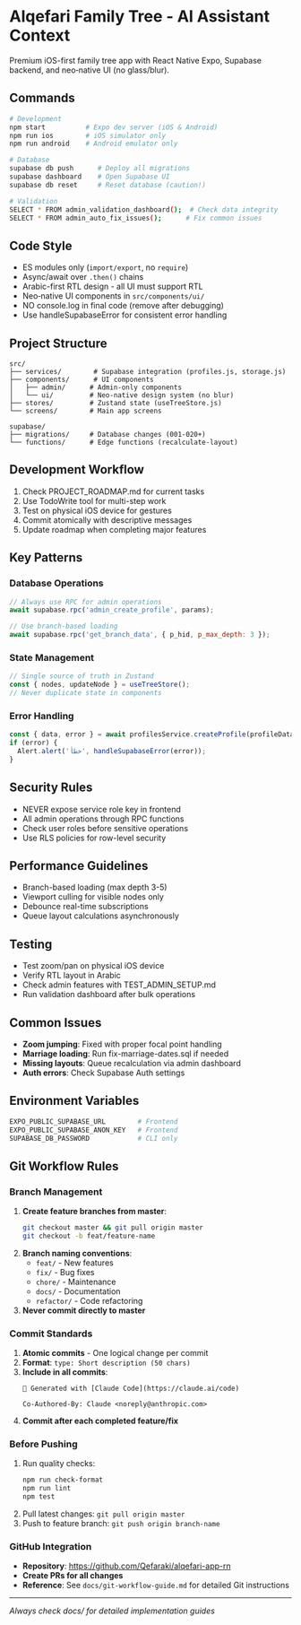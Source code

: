 # Alqefari Family Tree - AI Assistant Context

Premium iOS-first family tree app with React Native Expo, Supabase backend, and neo‑native UI (no glass/blur).

## Commands

```bash
# Development
npm start          # Expo dev server (iOS & Android)
npm run ios        # iOS simulator only
npm run android    # Android emulator only

# Database
supabase db push      # Deploy all migrations
supabase dashboard    # Open Supabase UI
supabase db reset     # Reset database (caution!)

# Validation
SELECT * FROM admin_validation_dashboard();  # Check data integrity
SELECT * FROM admin_auto_fix_issues();      # Fix common issues
```

## Code Style

- ES modules only (`import/export`, no `require`)
- Async/await over `.then()` chains
- Arabic-first RTL design - all UI must support RTL
- Neo‑native UI components in `src/components/ui/`
- NO console.log in final code (remove after debugging)
- Use handleSupabaseError for consistent error handling

## Project Structure

```
src/
├── services/        # Supabase integration (profiles.js, storage.js)
├── components/      # UI components
│   ├── admin/      # Admin-only components
│   └── ui/         # Neo‑native design system (no blur)
├── stores/         # Zustand state (useTreeStore.js)
└── screens/        # Main app screens

supabase/
├── migrations/     # Database changes (001-020+)
└── functions/      # Edge functions (recalculate-layout)
```

## Development Workflow

1. Check PROJECT_ROADMAP.md for current tasks
2. Use TodoWrite tool for multi-step work
3. Test on physical iOS device for gestures
4. Commit atomically with descriptive messages
5. Update roadmap when completing major features

## Key Patterns

### Database Operations
```javascript
// Always use RPC for admin operations
await supabase.rpc('admin_create_profile', params);

// Use branch-based loading
await supabase.rpc('get_branch_data', { p_hid, p_max_depth: 3 });
```

### State Management
```javascript
// Single source of truth in Zustand
const { nodes, updateNode } = useTreeStore();
// Never duplicate state in components
```

### Error Handling
```javascript
const { data, error } = await profilesService.createProfile(profileData);
if (error) {
  Alert.alert('خطأ', handleSupabaseError(error));
}
```

## Security Rules

- NEVER expose service role key in frontend
- All admin operations through RPC functions
- Check user roles before sensitive operations
- Use RLS policies for row-level security

## Performance Guidelines

- Branch-based loading (max depth 3-5)
- Viewport culling for visible nodes only
- Debounce real-time subscriptions
- Queue layout calculations asynchronously

## Testing

- Test zoom/pan on physical iOS device
- Verify RTL layout in Arabic
- Check admin features with TEST_ADMIN_SETUP.md
- Run validation dashboard after bulk operations

## Common Issues

- **Zoom jumping**: Fixed with proper focal point handling
- **Marriage loading**: Run fix-marriage-dates.sql if needed
- **Missing layouts**: Queue recalculation via admin dashboard
- **Auth errors**: Check Supabase Auth settings

## Environment Variables

```bash
EXPO_PUBLIC_SUPABASE_URL        # Frontend
EXPO_PUBLIC_SUPABASE_ANON_KEY   # Frontend
SUPABASE_DB_PASSWORD            # CLI only
```

## Git Workflow Rules

### Branch Management
1. **Create feature branches from master**:
   ```bash
   git checkout master && git pull origin master
   git checkout -b feat/feature-name
   ```
2. **Branch naming conventions**:
   - `feat/` - New features
   - `fix/` - Bug fixes
   - `chore/` - Maintenance
   - `docs/` - Documentation
   - `refactor/` - Code refactoring
3. **Never commit directly to master**

### Commit Standards
1. **Atomic commits** - One logical change per commit
2. **Format**: `type: Short description (50 chars)`
3. **Include in all commits**:
   ```
   🤖 Generated with [Claude Code](https://claude.ai/code)
   
   Co-Authored-By: Claude <noreply@anthropic.com>
   ```
4. **Commit after each completed feature/fix**

### Before Pushing
1. Run quality checks:
   ```bash
   npm run check-format
   npm run lint
   npm test
   ```
2. Pull latest changes: `git pull origin master`
3. Push to feature branch: `git push origin branch-name`

### GitHub Integration
- **Repository**: https://github.com/Qefaraki/alqefari-app-rn
- **Create PRs for all changes**
- **Reference**: See `docs/git-workflow-guide.md` for detailed Git instructions

---
*Always check docs/ for detailed implementation guides*
